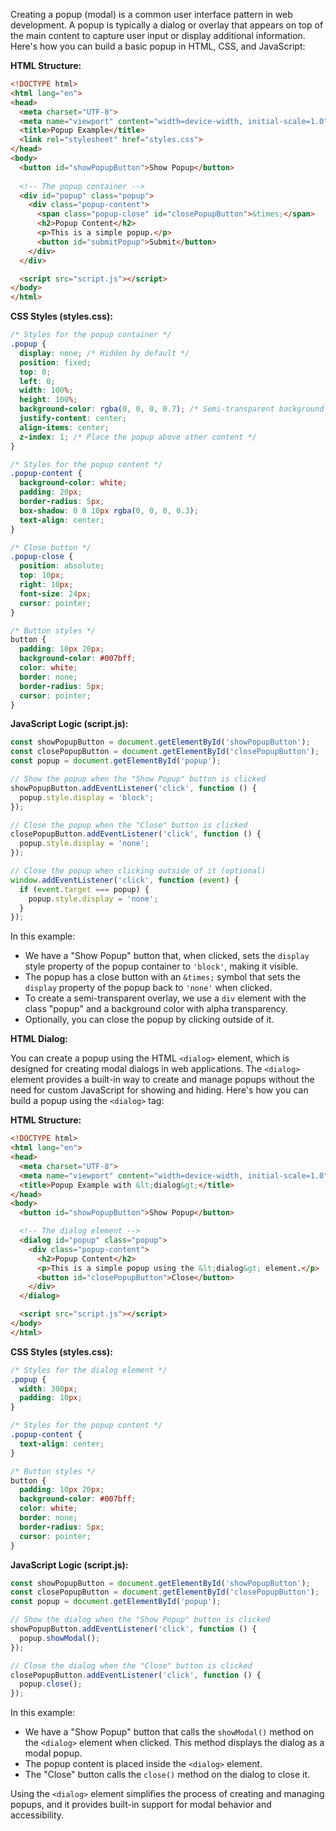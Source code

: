 Creating a popup (modal) is a common user interface pattern in web development. A popup is typically a dialog or overlay that appears on top of the main content to capture user input or display additional information. Here's how you can build a basic popup in HTML, CSS, and JavaScript:

**HTML Structure:**
```html
<!DOCTYPE html>
<html lang="en">
<head>
  <meta charset="UTF-8">
  <meta name="viewport" content="width=device-width, initial-scale=1.0">
  <title>Popup Example</title>
  <link rel="stylesheet" href="styles.css">
</head>
<body>
  <button id="showPopupButton">Show Popup</button>
  
  <!-- The popup container -->
  <div id="popup" class="popup">
    <div class="popup-content">
      <span class="popup-close" id="closePopupButton">&times;</span>
      <h2>Popup Content</h2>
      <p>This is a simple popup.</p>
      <button id="submitPopup">Submit</button>
    </div>
  </div>

  <script src="script.js"></script>
</body>
</html>
```

**CSS Styles (styles.css):**
```css
/* Styles for the popup container */
.popup {
  display: none; /* Hidden by default */
  position: fixed;
  top: 0;
  left: 0;
  width: 100%;
  height: 100%;
  background-color: rgba(0, 0, 0, 0.7); /* Semi-transparent background */
  justify-content: center;
  align-items: center;
  z-index: 1; /* Place the popup above other content */
}

/* Styles for the popup content */
.popup-content {
  background-color: white;
  padding: 20px;
  border-radius: 5px;
  box-shadow: 0 0 10px rgba(0, 0, 0, 0.3);
  text-align: center;
}

/* Close button */
.popup-close {
  position: absolute;
  top: 10px;
  right: 10px;
  font-size: 24px;
  cursor: pointer;
}

/* Button styles */
button {
  padding: 10px 20px;
  background-color: #007bff;
  color: white;
  border: none;
  border-radius: 5px;
  cursor: pointer;
}
```

**JavaScript Logic (script.js):**
```javascript
const showPopupButton = document.getElementById('showPopupButton');
const closePopupButton = document.getElementById('closePopupButton');
const popup = document.getElementById('popup');

// Show the popup when the "Show Popup" button is clicked
showPopupButton.addEventListener('click', function () {
  popup.style.display = 'block';
});

// Close the popup when the "Close" button is clicked
closePopupButton.addEventListener('click', function () {
  popup.style.display = 'none';
});

// Close the popup when clicking outside of it (optional)
window.addEventListener('click', function (event) {
  if (event.target === popup) {
    popup.style.display = 'none';
  }
});
```

In this example:

- We have a "Show Popup" button that, when clicked, sets the `display` style property of the popup container to `'block'`, making it visible.
- The popup has a close button with an `&times;` symbol that sets the `display` property of the popup back to `'none'` when clicked.
- To create a semi-transparent overlay, we use a `div` element with the class "popup" and a background color with alpha transparency.
- Optionally, you can close the popup by clicking outside of it.

**HTML Dialog:**

You can create a popup using the HTML `<dialog>` element, which is designed for creating modal dialogs in web applications. The `<dialog>` element provides a built-in way to create and manage popups without the need for custom JavaScript for showing and hiding. Here's how you can build a popup using the `<dialog>` tag:

**HTML Structure:**
```html
<!DOCTYPE html>
<html lang="en">
<head>
  <meta charset="UTF-8">
  <meta name="viewport" content="width=device-width, initial-scale=1.0">
  <title>Popup Example with &lt;dialog&gt;</title>
</head>
<body>
  <button id="showPopupButton">Show Popup</button>

  <!-- The dialog element -->
  <dialog id="popup" class="popup">
    <div class="popup-content">
      <h2>Popup Content</h2>
      <p>This is a simple popup using the &lt;dialog&gt; element.</p>
      <button id="closePopupButton">Close</button>
    </div>
  </dialog>

  <script src="script.js"></script>
</body>
</html>
```

**CSS Styles (styles.css):**
```css
/* Styles for the dialog element */
.popup {
  width: 300px;
  padding: 10px;
}

/* Styles for the popup content */
.popup-content {
  text-align: center;
}

/* Button styles */
button {
  padding: 10px 20px;
  background-color: #007bff;
  color: white;
  border: none;
  border-radius: 5px;
  cursor: pointer;
}
```

**JavaScript Logic (script.js):**
```javascript
const showPopupButton = document.getElementById('showPopupButton');
const closePopupButton = document.getElementById('closePopupButton');
const popup = document.getElementById('popup');

// Show the dialog when the "Show Popup" button is clicked
showPopupButton.addEventListener('click', function () {
  popup.showModal();
});

// Close the dialog when the "Close" button is clicked
closePopupButton.addEventListener('click', function () {
  popup.close();
});
```

In this example:

- We have a "Show Popup" button that calls the `showModal()` method on the `<dialog>` element when clicked. This method displays the dialog as a modal popup.
- The popup content is placed inside the `<dialog>` element.
- The "Close" button calls the `close()` method on the dialog to close it.

Using the `<dialog>` element simplifies the process of creating and managing popups, and it provides built-in support for modal behavior and accessibility.


